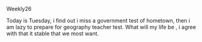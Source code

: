 Weekly26

Today is Tuesday, i find out i miss a government test of hometown, then i am lazy to prepare for geography teacher test. What will my life be , i agree with that it stable that we most want.   

